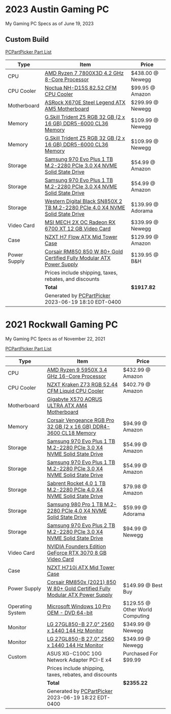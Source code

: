 # 2023 Austin Gaming PC
My Gaming PC Specs as of June 19, 2023

## Custom Build

[PCPartPicker Part List](https://pcpartpicker.com/list/WH44Rv)

| Type        | Item                                                                                                                                  | Price                     |
| ----------- | ------------------------------------------------------------------------------------------------------------------------------------- | ------------------------- |
| CPU         | [AMD Ryzen 7 7800X3D 4.2 GHz 8-Core Processor](https://pcpartpicker.com/product/3hyH99/amd-ryzen-7-7800x3d-42-ghz-8-core-processor-100-100000910wof) | $438.00 @ Newegg          |
| CPU Cooler  | [Noctua NH-D15S 82.52 CFM CPU Cooler](https://pcpartpicker.com/product/xCL7YJ/noctua-nh-d15s-8252-cfm-cpu-cooler-nh-d15s)                    | $99.95 @ Amazon           |
| Motherboard | [ASRock X670E Steel Legend ATX AM5 Motherboard](https://pcpartpicker.com/product/CtPQzy/asrock-x670e-steel-legend-atx-am5-motherboard-x670e-steel-legend)     | $299.99 @ Newegg          |
| Memory      | [G.Skill Trident Z5 RGB 32 GB (2 x 16 GB) DDR5-6000 CL36 Memory](https://pcpartpicker.com/product/mhJgXL/gskill-trident-z5-rgb-32-gb-2-x-16-gb-ddr5-6000-cl36-memory-f5-6000j3636f16gx2-tz5rk) | $109.99 @ Newegg          |
| Memory      | [G.Skill Trident Z5 RGB 32 GB (2 x 16 GB) DDR5-6000 CL36 Memory](https://pcpartpicker.com/product/mhJgXL/gskill-trident-z5-rgb-32-gb-2-x-16-gb-ddr5-6000-cl36-memory-f5-6000j3636f16gx2-tz5rk) | $109.99 @ Newegg          |
| Storage     | [Samsung 970 Evo Plus 1 TB M.2-2280 PCIe 3.0 X4 NVME Solid State Drive](https://pcpartpicker.com/product/Zxw7YJ/samsung-970-evo-plus-1-tb-m2-2280-nvme-solid-state-drive-mz-v7s1t0bam) | $54.99 @ Amazon           |
| Storage     | [Samsung 970 Evo Plus 1 TB M.2-2280 PCIe 3.0 X4 NVME Solid State Drive](https://pcpartpicker.com/product/Zxw7YJ/samsung-970-evo-plus-1-tb-m2-2280-nvme-solid-state-drive-mz-v7s1t0bam) | $54.99 @ Amazon           |
| Storage     | [Western Digital Black SN850X 2 TB M.2-2280 PCIe 4.0 X4 NVME Solid State Drive](https://pcpartpicker.com/product/crKKHx/western-digital-black-sn850x-2-tb-m2-2280-pcie-40-x4-nvme-solid-state-drive-wds200t2x0e)  | $139.99 @ Adorama         |
| Video Card  | [MSI MECH 2X OC Radeon RX 6700 XT 12 GB Video Card](https://pcpartpicker.com/product/9K4Ycf/msi-radeon-rx-6700-xt-12-gb-mech-2x-oc-video-card-radeon-rx-6700-xt-mech-2x-12g-oc)                       | $339.99 @ Newegg          |
| Case        | [NZXT H7 Flow ATX Mid Tower Case](https://pcpartpicker.com/product/Ckt9TW/nzxt-h7-flow-atx-mid-tower-case-cm-h71fw-01)                          | $129.99 @ Amazon          |
| Power Supply | [Corsair RM850 850 W 80+ Gold Certified Fully Modular ATX Power Supply](https://pcpartpicker.com/product/9KGbt6/corsair-rm850-850-w-80-gold-certified-fully-modular-atx-power-supply-cp-9020232-na)          | $139.95 @ B&H             |
|             | Prices include shipping, taxes, rebates, and discounts                                                                                  |                           |
|             | **Total**                                                                                                                             | **$1917.82**              |
|             | Generated by [PCPartPicker](https://pcpartpicker.com) 2023-06-19 18:10 EDT-0400                                                        |                           |





# 2021 Rockwall Gaming PC
My Gaming PC Specs as of November 22, 2021

[PCPartPicker Part List](https://pcpartpicker.com/list/3yQDCz)

| Type            | Item                                                                                                                                        | Price                   |
| --------------- | ------------------------------------------------------------------------------------------------------------------------------------------- | ----------------------- |
| CPU             | [AMD Ryzen 9 5950X 3.4 GHz 16-Core Processor](https://pcpartpicker.com/product/Qk2bt6/amd-ryzen-9-5950x-34-ghz-16-core-processor-100-100000059wof) | $432.99 @ Amazon        |
| CPU Cooler      | [NZXT Kraken Z73 RGB 52.44 CFM Liquid CPU Cooler](https://pcpartpicker.com/product/4HQcCJ/nzxt-kraken-z73-rgb-5244-cfm-liquid-cpu-cooler-rl-krz73-rw) | $402.79 @ Amazon        |
| Motherboard     | [Gigabyte X570 AORUS ULTRA ATX AM4 Motherboard](https://pcpartpicker.com/product/YTWBD3/gigabyte-x570-aorus-ultra-atx-am4-motherboard-x570-aorus-ultra)           |                         |
| Memory          | [Corsair Vengeance RGB Pro 32 GB (2 x 16 GB) DDR4-3600 CL18 Memory](https://pcpartpicker.com/product/khmFf7/corsair-vengeance-rgb-pro-32-gb-2-x-16-gb-ddr4-3600-memory-cmw32gx4m2z3600c18) | $94.99 @ Amazon         |
| Storage         | [Samsung 970 Evo Plus 1 TB M.2-2280 PCIe 3.0 X4 NVME Solid State Drive](https://pcpartpicker.com/product/Zxw7YJ/samsung-970-evo-plus-1-tb-m2-2280-nvme-solid-state-drive-mz-v7s1t0bam) | $54.99 @ Amazon         |
| Storage         | [Samsung 970 Evo Plus 1 TB M.2-2280 PCIe 3.0 X4 NVME Solid State Drive](https://pcpartpicker.com/product/Zxw7YJ/samsung-970-evo-plus-1-tb-m2-2280-nvme-solid-state-drive-mz-v7s1t0bam) | $54.99 @ Amazon         |
| Storage         | [Sabrent Rocket 4.0 1 TB M.2-2280 PCIe 4.0 X4 NVME Solid State Drive](https://pcpartpicker.com/product/fVYQzy/sabrent-rocket-40-1-tb-m2-2280-solid-state-drive-sb-rocket-nvme4-1tb)    | $79.98 @ Amazon         |
| Storage         | [Samsung 980 Pro 1 TB M.2-2280 PCIe 4.0 X4 NVME Solid State Drive](https://pcpartpicker.com/product/DDWBD3/samsung-980-pro-1-tb-m2-2280-nvme-solid-state-drive-mz-v8p1t0bam)           | $59.99 @ Adorama        |
| Storage         | [Samsung 970 Evo Plus 2 TB M.2-2280 PCIe 3.0 X4 NVME Solid State Drive](https://pcpartpicker.com/product/Fv8j4D/samsung-970-evo-plus-2-tb-m2-2280-nvme-solid-state-drive-mz-v7s2t0bam) | $94.99 @ Newegg         |
| Video Card      | [NVIDIA Founders Edition GeForce RTX 3070 8 GB Video Card](https://pcpartpicker.com/product/m8pmP6/nvidia-geforce-rtx-3070-8-gb-founders-edition-video-card-9001g1422510000) |                         |
| Case            | [NZXT H710i ATX Mid Tower Case](https://pcpartpicker.com/product/nbjNnQ/nzxt-h710i-atx-mid-tower-case-ca-h710i-w1)                          |                         |
| Power Supply    | [Corsair RM850x (2021) 850 W 80+ Gold Certified Fully Modular ATX Power Supply](https://pcpartpicker.com/product/26rRsY/corsair-rm850x-2021-850-w-80-gold-certified-fully-modular-atx-power-supply-cp-9020200-na)    | $149.99 @ Best Buy      |
| Operating System| [Microsoft Windows 10 Pro OEM - DVD 64-bit](https://pcpartpicker.com/product/MfH48d/microsoft-windows-10-pro-oem-dvd-64-bit-fqc-08930)               | $129.55 @ Other World Computing |
| Monitor         | [LG 27GL850-B 27.0" 2560 x 1440 144 Hz Monitor](https://pcpartpicker.com/product/6XPgXL/lg-27gl850-b-270-2560x1440-144-hz-monitor-27gl850-b)       | $349.99 @ Newegg        |
| Monitor         | [LG 27GL850-B 27.0" 2560 x 1440 144 Hz Monitor](https://pcpartpicker.com/product/6XPgXL/lg-27gl850-b-270-2560x1440-144-hz-monitor-27gl850-b)       | $349.99 @ Newegg        |
| Custom          | ASUS XG-C100C 10G Network Adapter PCI-E x4                                                                                                   | Purchased For $99.99    |
|                 | Prices include shipping, taxes, rebates, and discounts                                                                                      |                         |
|                 | **Total**                                                                                                                                  | **$2355.22**            |
|                 | Generated by [PCPartPicker](https://pcpartpicker.com) 2023-06-19 18:22 EDT-0400                                                             |                         |

